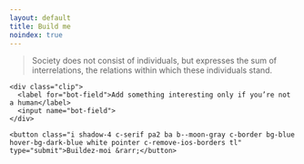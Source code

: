 ```yaml
---
layout: default
title: Build me
noindex: true
---
```


> Society does not consist of individuals, but expresses the sum of interrelations, the relations within which these individuals stand.

<form class="mv4 c-serif" name="comments" method="POST" action="https://api.netlify.com/build_hooks/6064d1803847046b48e175f2?trigger_title=I+Pressed+the+Fucking+Button">

    <div class="clip">
      <label for="bot-field">Add something interesting only if you’re not a human</label>
      <input name="bot-field">
    </div>
    
    <button class="i shadow-4 c-serif pa2 ba b--moon-gray c-border bg-blue hover-bg-dark-blue white pointer c-remove-ios-borders tl" type="submit">Buildez-moi &rarr;</button>

  </form>